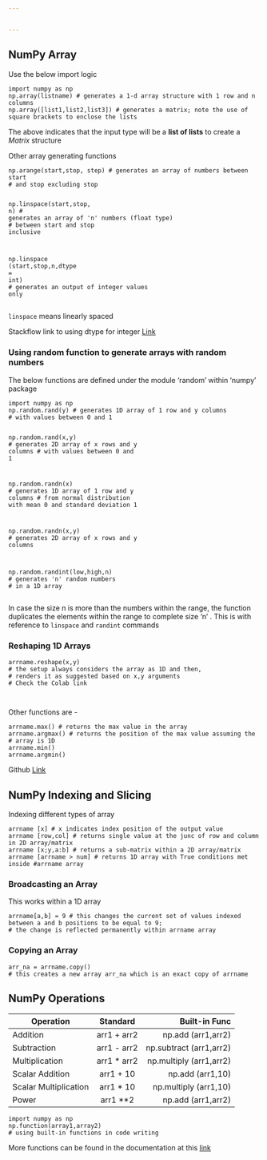 ```yaml
---


---
```


<h2 id="numpy-array">NumPy Array</h2>
<p>Use the below import logic</p>
<pre class=" language-python"><code class="prism  language-python"><span class="token keyword">import</span> numpy <span class="token keyword">as</span> np
np<span class="token punctuation">.</span>array<span class="token punctuation">(</span>listname<span class="token punctuation">)</span> <span class="token comment"># generates a 1-d array structure with 1 row and n columns</span>
np<span class="token punctuation">.</span>array<span class="token punctuation">(</span><span class="token punctuation">[</span>list1<span class="token punctuation">,</span>list2<span class="token punctuation">,</span>list3<span class="token punctuation">]</span><span class="token punctuation">)</span> <span class="token comment"># generates a matrix; note the use of square brackets to enclose the lists</span>
</code></pre>
<p>The above indicates that the input type will be a <strong>list of lists</strong> to create a <em>Matrix</em> structure</p>
<p>Other array generating functions</p>
<pre class=" language-python"><code class="prism  language-python">np<span class="token punctuation">.</span>arange<span class="token punctuation">(</span>start<span class="token punctuation">,</span>stop<span class="token punctuation">,</span> step<span class="token punctuation">)</span> <span class="token comment"># generates an array of numbers between start</span>
<span class="token comment"># and stop excluding stop</span>

np<span class="token punctuation">.</span>linspace<span class="token punctuation">(</span>start<span class="token punctuation">,</span>stop<span class="token punctuation">,</span> n<span class="token punctuation">)</span> <span class="token comment"># generates an array of 'n' numbers (float type) </span>
<span class="token comment"># between start and stop inclusive</span>

np<span class="token punctuation">.</span>linspace <span class="token punctuation">(</span>start<span class="token punctuation">,</span>stop<span class="token punctuation">,</span>n<span class="token punctuation">,</span>dtype <span class="token operator">=</span> <span class="token builtin">int</span><span class="token punctuation">)</span> <span class="token comment"># generates an output of integer values only</span>
</code></pre>
<p><code>linspace</code> means linearly spaced</p>
<p>Stackflow link to using dtype for integer <a href="https://stackoverflow.com/q/36064207/13218820">Link</a></p>
<h3 id="using-random-function-to-generate-arrays-with-random-numbers">Using random function to generate arrays with random numbers</h3>
<p>The below functions are defined under the module ‘random’ within ‘numpy’ package</p>
<pre class=" language-python"><code class="prism  language-python"><span class="token keyword">import</span> numpy <span class="token keyword">as</span> np
np<span class="token punctuation">.</span>random<span class="token punctuation">.</span>rand<span class="token punctuation">(</span>y<span class="token punctuation">)</span> <span class="token comment"># generates 1D array of 1 row and y columns</span>
<span class="token comment"># with values between 0 and 1</span>

np<span class="token punctuation">.</span>random<span class="token punctuation">.</span>rand<span class="token punctuation">(</span>x<span class="token punctuation">,</span>y<span class="token punctuation">)</span> <span class="token comment"># generates 2D array of x rows and y columns</span>
<span class="token comment"># with values between 0 and 1</span>

np<span class="token punctuation">.</span>random<span class="token punctuation">.</span>randn<span class="token punctuation">(</span>x<span class="token punctuation">)</span> <span class="token comment"># generates 1D array of 1 row and y columns</span>
<span class="token comment"># from normal distribution with mean 0 and standard deviation 1</span>

np<span class="token punctuation">.</span>random<span class="token punctuation">.</span>randn<span class="token punctuation">(</span>x<span class="token punctuation">,</span>y<span class="token punctuation">)</span> <span class="token comment"># generates 2D array of x rows and y columns</span>

np<span class="token punctuation">.</span>random<span class="token punctuation">.</span>randint<span class="token punctuation">(</span>low<span class="token punctuation">,</span>high<span class="token punctuation">,</span>n<span class="token punctuation">)</span> <span class="token comment"># generates 'n' random numbers</span>
<span class="token comment"># in a 1D array</span>
</code></pre>
<p>In case the size n is more than the numbers within the range, the function duplicates the elements within the range to complete size ‘n’ . This is with reference to <code>linspace</code> and <code>randint</code> commands</p>
<h3 id="reshaping-1d-arrays">Reshaping 1D Arrays</h3>
<pre class=" language-python"><code class="prism  language-python">arrname<span class="token punctuation">.</span>reshape<span class="token punctuation">(</span>x<span class="token punctuation">,</span>y<span class="token punctuation">)</span>
<span class="token comment"># the setup always considers the array as 1D and then,</span>
<span class="token comment"># renders it as suggested based on x,y arguments</span>
<span class="token comment"># Check the Colab link</span>

</code></pre>
<p>Other functions are -</p>
<pre class=" language-python"><code class="prism  language-python">arrname<span class="token punctuation">.</span><span class="token builtin">max</span><span class="token punctuation">(</span><span class="token punctuation">)</span> <span class="token comment"># returns the max value in the array</span>
arrname<span class="token punctuation">.</span>argmax<span class="token punctuation">(</span><span class="token punctuation">)</span> <span class="token comment"># returns the position of the max value assuming the</span>
<span class="token comment"># array is 1D</span>
arrname<span class="token punctuation">.</span><span class="token builtin">min</span><span class="token punctuation">(</span><span class="token punctuation">)</span>
arrname<span class="token punctuation">.</span>argmin<span class="token punctuation">(</span><span class="token punctuation">)</span>
</code></pre>
<p>Github <a href="https://github.com/nilotpalc/Python-Training/blob/master/Numpy_Arrays.ipynb">Link</a></p>
<h2 id="numpy-indexing-and-slicing">NumPy Indexing and Slicing</h2>
<p>Indexing different types of array</p>
<pre class=" language-python"><code class="prism  language-python">arrname <span class="token punctuation">[</span>x<span class="token punctuation">]</span> <span class="token comment"># x indicates index position of the output value</span>
arrname <span class="token punctuation">[</span>row<span class="token punctuation">,</span>col<span class="token punctuation">]</span> <span class="token comment"># returns single value at the junc of row and column in 2D array/matrix</span>
arrname <span class="token punctuation">[</span>x<span class="token punctuation">;</span>y<span class="token punctuation">,</span>a<span class="token punctuation">:</span>b<span class="token punctuation">]</span> <span class="token comment"># returns a sub-matrix within a 2D array/matrix</span>
arrname <span class="token punctuation">[</span>arrname <span class="token operator">&gt;</span> num<span class="token punctuation">]</span> <span class="token comment"># returns 1D array with True conditions met inside #arrname array</span>
</code></pre>
<h3 id="broadcasting-an-array">Broadcasting an Array</h3>
<p>This works within a 1D array</p>
<pre class=" language-python"><code class="prism  language-python">arrname<span class="token punctuation">[</span>a<span class="token punctuation">,</span>b<span class="token punctuation">]</span> <span class="token operator">=</span> <span class="token number">9</span> <span class="token comment"># this changes the current set of values indexed between a and b positions to be equal to 9; </span>
<span class="token comment"># the change is reflected permanently within arrname array</span>
</code></pre>
<h3 id="copying-an-array">Copying an Array</h3>
<pre class=" language-python"><code class="prism  language-python">arr_na <span class="token operator">=</span> arrname<span class="token punctuation">.</span>copy<span class="token punctuation">(</span><span class="token punctuation">)</span>
<span class="token comment"># this creates a new array arr_na which is an exact copy of arrname</span>
</code></pre>
<h2 id="numpy-operations">NumPy Operations</h2>

<table>
<thead>
<tr>
<th>Operation</th>
<th align="center">Standard</th>
<th align="right">Built-in Func</th>
</tr>
</thead>
<tbody>
<tr>
<td>Addition</td>
<td align="center">arr1 + arr2</td>
<td align="right">np.add (arr1,arr2)</td>
</tr>
<tr>
<td>Subtraction</td>
<td align="center">arr1 - arr2</td>
<td align="right">np.subtract (arr1,arr2)</td>
</tr>
<tr>
<td>Multiplication</td>
<td align="center">arr1 * arr2</td>
<td align="right">np.multiply (arr1,arr2)</td>
</tr>
<tr>
<td>Scalar Addition</td>
<td align="center">arr1 + 10</td>
<td align="right">np.add (arr1,10)</td>
</tr>
<tr>
<td>Scalar Multiplication</td>
<td align="center">arr1 * 10</td>
<td align="right">np.multiply (arr1,10)</td>
</tr>
<tr>
<td>Power</td>
<td align="center">arr1 **2</td>
<td align="right">np.add (arr1,arr2)</td>
</tr>
</tbody>
</table><pre class=" language-python"><code class="prism  language-python"><span class="token keyword">import</span> numpy <span class="token keyword">as</span> np
np<span class="token punctuation">.</span>function<span class="token punctuation">(</span>array1<span class="token punctuation">,</span>array2<span class="token punctuation">)</span>
<span class="token comment"># using built-in functions in code writing</span>
</code></pre>
<p>More functions can be found in the documentation at this <a href="https://docs.scipy.org/doc/numpy/reference/ufuncs.html">link</a></p>

